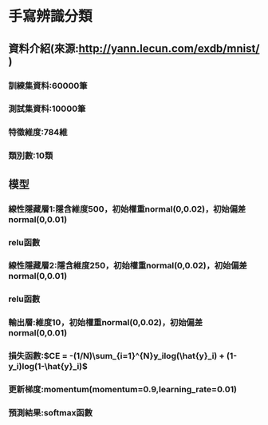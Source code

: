 # 手寫辨識分類
## 資料介紹(來源:http://yann.lecun.com/exdb/mnist/ )
### 訓練集資料:60000筆
### 測試集資料:10000筆
### 特徵維度:784維
### 類別數:10類
## 模型
### 線性隱藏層1:隱含維度500，初始權重normal(0,0.02)，初始偏差normal(0,0.01)
### relu函數
### 線性隱藏層2:隱含維度250，初始權重normal(0,0.02)，初始偏差normal(0,0.01)
### relu函數
### 輸出層:維度10，初始權重normal(0,0.02)，初始偏差normal(0,0.01)
### 損失函數:$CE = -(1/N)\sum_{i=1}^{N}y_ilog(\hat{y}_i) + (1-y_i)log(1-\hat{y}_i)$

### 更新梯度:momentum(momentum=0.9,learning_rate=0.01)
### 預測結果:softmax函數
